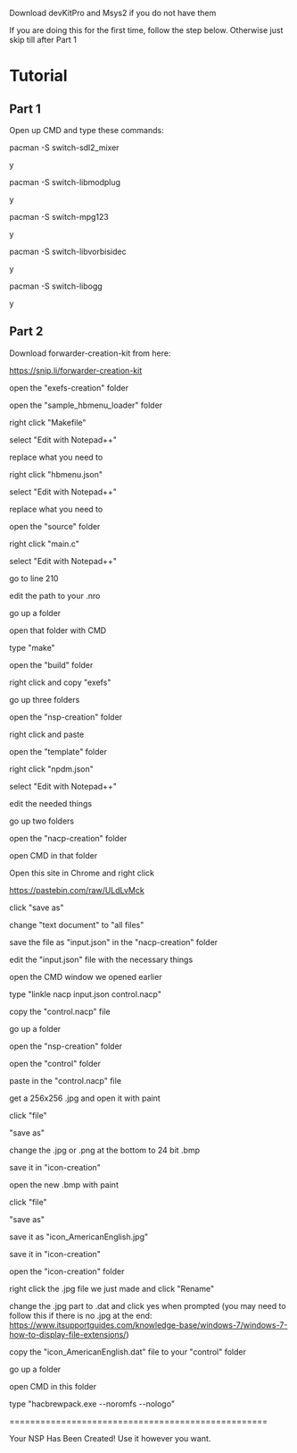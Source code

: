 Download devKitPro and Msys2 if you do not have them

If you are doing this for the first time, follow the step below. Otherwise just skip till after Part 1

# Tutorial

## Part 1

Open up CMD and type these commands: 

pacman -S switch-sdl2_mixer

y

pacman -S switch-libmodplug

y

pacman -S switch-mpg123

y

pacman -S switch-libvorbisidec

y

pacman -S switch-libogg

y

## Part 2

Download forwarder-creation-kit from here:

https://snip.li/forwarder-creation-kit

open the "exefs-creation" folder

open the "sample_hbmenu_loader" folder

right click "Makefile"

select "Edit with Notepad++"

replace what you need to

right click "hbmenu.json"

select "Edit with Notepad++"

replace what you need to

open the "source" folder

right click "main.c"

select "Edit with Notepad++"

go to line 210

edit the path to your .nro

go up a folder

open that folder with CMD

type "make"

open the "build" folder

right click and copy "exefs"

go up three folders

open the "nsp-creation" folder

right click and paste

open the "template" folder

right click "npdm.json"

select "Edit with Notepad++"

edit the needed things

go up two folders

open the "nacp-creation" folder

open CMD in that folder

Open this site in Chrome and right click

https://pastebin.com/raw/ULdLvMck

click "save as" 

change "text document" to "all files"

save the file as "input.json" in the "nacp-creation" folder

edit the "input.json" file with the necessary things

open the CMD window we opened earlier

type "linkle nacp input.json control.nacp" 

copy the "control.nacp" file

go up a folder 

open the "nsp-creation" folder

open the "control" folder

paste in the "control.nacp" file

get a 256x256 .jpg and open it with paint

click "file"

"save as"

change the .jpg or .png at the bottom to 24 bit .bmp

save it in "icon-creation"

open the new .bmp with paint

click "file"

"save as" 

save it as "icon_AmericanEnglish.jpg"

save it in "icon-creation"

open the "icon-creation" folder

right click the .jpg file we just made and click "Rename"

change the .jpg part to .dat and click yes when prompted (you may need to follow this if there is no .jpg at the end: https://www.itsupportguides.com/knowledge-base/windows-7/windows-7-how-to-display-file-extensions/)

copy the "icon_AmericanEnglish.dat" file to your "control" folder

go up a folder

open CMD in this folder

type "hacbrewpack.exe --noromfs --nologo"

==================================================

Your NSP Has Been Created! Use it however you want.
